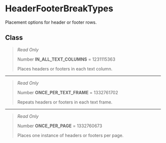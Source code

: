 # HeaderFooterBreakTypes
Placement options for header or footer rows.

## Class
> *Read Only* 
> 
> Number **IN_ALL_TEXT_COLUMNS** = 1231115363
> 
> Places headers or footers in each text column.
*** 
> *Read Only* 
> 
> Number **ONCE_PER_TEXT_FRAME** = 1332761702
> 
> Repeats headers or footers in each text frame.
*** 
> *Read Only* 
> 
> Number **ONCE_PER_PAGE** = 1332760673
> 
> Places one instance of headers or footers per page.

